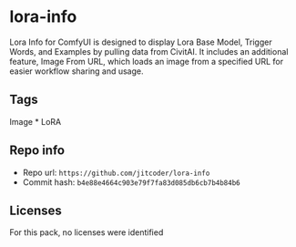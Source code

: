 # lora-info
Lora Info for ComfyUI is designed to display Lora Base Model, Trigger Words, and Examples by pulling data from CivitAI. It includes an additional feature, Image From URL, which loads an image from a specified URL for easier workflow sharing and usage.

## Tags
Image * LoRA

## Repo info
- Repo url: `https://github.com/jitcoder/lora-info`
- Commit hash: `b4e88e4664c903e79f7fa83d085db6cb7b4b84b6`

## Licenses
For this pack, no licenses were identified